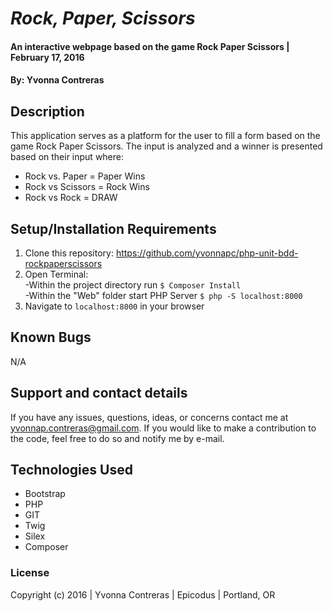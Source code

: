 # _Rock, Paper, Scissors_

#### An interactive webpage based on the game Rock Paper Scissors  | February 17, 2016

#### By: Yvonna Contreras 

## Description

This application serves as a platform for the user to fill a form based on the game Rock Paper Scissors. The input is analyzed and a winner is presented based on their input where:<br>
* Rock vs. Paper = Paper Wins<br>
* Rock vs Scissors = Rock Wins<br>
* Rock vs Rock = DRAW

## Setup/Installation Requirements

1. Clone this repository: https://github.com/yvonnapc/php-unit-bdd-rockpaperscissors
2. Open Terminal:<br>
     -Within the project directory run ```$ Composer Install ```<br>
     -Within the "Web" folder start PHP Server ```$ php -S localhost:8000```<br>
3. Navigate to ```localhost:8000``` in your browser<br>

## Known Bugs

N/A

## Support and contact details

If you have any issues, questions, ideas, or concerns contact me at yvonnap.contreras@gmail.com. If you would like to make a contribution to the code, feel free to do so and notify me by e-mail.

## Technologies Used

* Bootstrap
* PHP
* GIT
* Twig
* Silex
* Composer

### License

Copyright (c) 2016  |  Yvonna Contreras  |  Epicodus  |  Portland, OR

